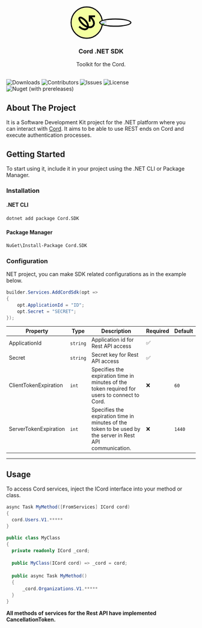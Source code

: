 <br/>
<p align="center" style="display: flex; align-items: center; justify-content: center;">
  <a href="https://cord.com/" style="border-radius: 50%;overflow: hidden;display: flex;border: 3px solid #000000;padding: 0;margin: 0;flex-direction: column;width: 80px;">
    <img src="src/Cord.SDK/cord.png">
  </a>
   <a href="https://dealforward.com/" style="border-radius: 50%;overflow: hidden;display: flex;border: 3px solid #000000;padding: 0;margin: 0;flex-direction: column;width: 80px;margin-left: -10px;">
    <img src="https://prod-simpliciter-io.s3.eu-central-1.amazonaws.com/API%20Uploads/4fdd9646-f10e-4cdd-9ee9-004278f6da49/Frame_1_1_efcd76af2c.png">
  </a>

  <h3 align="center">Cord .NET SDK</h3>

  <p align="center">
    Toolkit for the Cord.
    <br/>
    <br/>
  </p>
</p>

<p align="center">

![Downloads](https://img.shields.io/nuget/dt/Cord.SDK)
![Contributors](https://img.shields.io/github/contributors/simpliciterio/cord.net.sdk?color=dark-green)
![Issues](https://img.shields.io/github/issues/simpliciterio/cord.net.sdk)
![License](https://img.shields.io/github/license/simpliciterio/cord.net.sdk)
![Nuget (with prereleases)](https://img.shields.io/nuget/vpre/Cord.SDK)

</p>

## About The Project

It is a Software Development Kit project for the .NET platform where you can interact with [Cord](https://cord.com/). It aims to be able to use REST ends on Cord and execute authentication processes.

## Getting Started

To start using it, include it in your project using the .NET CLI or Package Manager.

### Installation

#### .NET CLI

```sh
dotnet add package Cord.SDK
```

#### Package Manager

```sh
NuGet\Install-Package Cord.SDK
```

### Configuration

NET project, you can make SDK related configurations as in the example below.

```csharp
builder.Services.AddCordSdk(opt =>
{
    opt.ApplicationId = "ID";
    opt.Secret = "SECRET";
});
```

| Property              | Type     | Description                                                                                               | Required | Default |
| --------------------- | -------- | --------------------------------------------------------------------------------------------------------- | -------- | ------- |
| ApplicationId         | `string` | Application id for Rest API access                                                                        | ✅       |         |
| Secret                | `string` | Secret key for Rest API access                                                                            | ✅       |         |
| ClientTokenExpiration | `int`    | Specifies the expiration time in minutes of the token required for users to connect to Cord.              | ❌       | `60`    |
| ServerTokenExpiration | `int`    | Specifies the expiration time in minutes of the token to be used by the server in Rest API communication. | ❌       | `1440`  |

---

## Usage

To access Cord services, inject the ICord interface into your method or class.

```csharp
async Task MyMethod([FromServices] ICord cord)
{
  cord.Users.V1.*****
}
```

```csharp
public class MyClass
{
  private readonly ICord _cord;

  public MyClass(ICord cord) => _cord = cord;

  public async Task MyMethod()
  {
      _cord.Organizations.V1.*****
  }
}
```

**All methods of services for the Rest API have implemented CancellationToken.**

<!--
### Table Of Contents

- **[Organizations | V1](#organizations--v1)**
  - [Create Or Update](#organization--create-or-update)
  - [List](#organization--list)
  - [Get](#organization--get)
  - [Update Members](#organization--update-members)


### Organizations | V1

Services you can use to manage organizations on Cord

#### Organization | Create or Update

This method creates or updates an organization:

- If the organization does not exist in the Cord backend (based on its ID), it will be created; some fields are required.
- if the organization exists, it will be updated: all fields are optional, only the fields provided will be updated; if the request is updating the members list, the list is treated as exhaustive: all member user IDs must be included, previous members who are not in the list will be removed.

```csharp
CordResponse response = await cord.Organizations.V1.CreateOrUpdate("my_id", new OrganizationPutItem("My Organization Name"), CancellationToken.None);
```

#### Organization | List

Use this method to list all organizations that you have created within your Cord application.

```csharp
IEnumerable<OrganizationListItem> list = await cord.Organizations.V1.List(CancellationToken.None);
```

#### Organization | Get

Detailed information of the related organization according to the organization id value sent.

```csharp
OrganizationGetItem item = await cord.Organization.V1.Get("my_id", CancellationToken.None);
```

#### Organization | Update Members

It is used to add or remove users to the organization in bulk. -->
